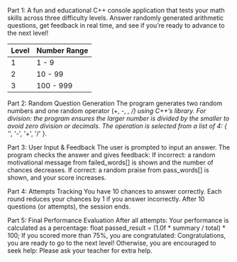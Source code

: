 Part 1: 
A fun and educational C++ console application that tests your math skills across three difficulty levels. Answer randomly generated arithmetic questions, get feedback in real time, and see if you’re ready to advance to the next level!

| Level | Number Range |
| ----- | ------------ |
| 1     | 1 - 9        |
| 2     | 10 - 99      |
| 3     | 100 - 999    |

Part 2: 
  Random Question Generation
The program generates two random numbers and one random operator (+, -, *, /) using C++’s <random> library.
For division: the program ensures the larger number is divided by the smaller to avoid zero division or decimals.
The operation is selected from a list of 4: { '*', '-', '+', '/' }.

Part 3: 
  User Input & Feedback
The user is prompted to input an answer. The program checks the answer and gives feedback:
If incorrect: a random motivational message from failed_words[] is shown and the number of chances decreases.
If correct: a random praise from pass_words[] is shown, and your score increases.

Part 4:
 Attempts Tracking
You have 10 chances to answer correctly.
Each round reduces your chances by 1 if you answer incorrectly.
After 10 questions (or attempts), the session ends.

Part 5:
  Final Performance Evaluation
After all attempts:
Your performance is calculated as a percentage:
float passed_result = (1.0f * summary / total) * 100;
 If you scored more than 75%, you are congratulated:
  Congratulations, you are ready to go to the next level!
 Otherwise, you are encouraged to seek help:
  Please ask your teacher for extra help.
